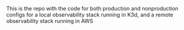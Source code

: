 This is the repo with the code for both production and nonproduction configs for a local observability stack running in K3d, and a remote observability stack running in AWS 
